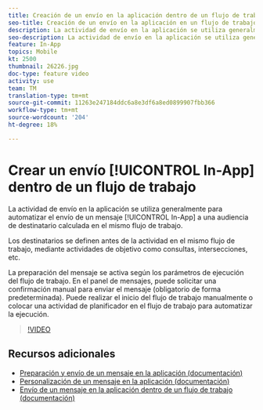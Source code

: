 ```yaml
---
title: Creación de un envío en la aplicación dentro de un flujo de trabajo
seo-title: Creación de un envío en la aplicación en un flujo de trabajo
description: La actividad de envío en la aplicación se utiliza generalmente para automatizar el envío de un mensaje en la aplicación a una audiencia de destinatario calculada en el mismo flujo de trabajo.
seo-description: La actividad de envío en la aplicación se utiliza generalmente para automatizar el envío de un mensaje en la aplicación a una audiencia de destinatario calculada en el mismo flujo de trabajo.
feature: In-App
topics: Mobile
kt: 2500
thumbnail: 26226.jpg
doc-type: feature video
activity: use
team: TM
translation-type: tm+mt
source-git-commit: 11263e247184ddc6a8e3df6a8ed0899907fbb366
workflow-type: tm+mt
source-wordcount: '204'
ht-degree: 18%

---
```



# Crear un envío [!UICONTROL In-App] dentro de un flujo de trabajo

La actividad de envío en la aplicación se utiliza generalmente para automatizar el envío de un mensaje [!UICONTROL In-App] a una audiencia de destinatario calculada en el mismo flujo de trabajo.

Los destinatarios se definen antes de la actividad en el mismo flujo de trabajo, mediante actividades de objetivo como consultas, intersecciones, etc.

La preparación del mensaje se activa según los parámetros de ejecución del flujo de trabajo. En el panel de mensajes, puede solicitar una confirmación manual para enviar el mensaje (obligatorio de forma predeterminada). Puede realizar el inicio del flujo de trabajo manualmente o colocar una actividad de planificador en el flujo de trabajo para automatizar la ejecución.

>[!VIDEO](https://video.tv.adobe.com/v/26226?quality=12)

## Recursos adicionales

* [Preparación y envío de un mensaje en la aplicación (documentación)](https://docs.adobe.com/content/help/en/campaign-standard/using/communication-channels/in-app-messaging/preparing-and-sending-an-in-app-message.html)
* [Personalización de un mensaje en la aplicación (documentación)](https://docs.adobe.com/content/help/en/campaign-standard/using/communication-channels/in-app-messaging/customizing-an-in-app-message.html)
* [Envío de un mensaje en la aplicación dentro de un flujo de trabajo (documentación)](https://docs.adobe.com/content/help/en/campaign-standard/using/managing-processes-and-data/channel-activities/in-app-delivery.html)
